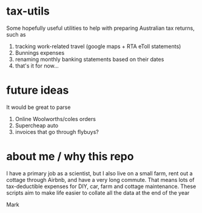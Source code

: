 # tax-utils
Some hopefully useful utilities to help with preparing Australian tax returns, such as 
1. tracking work-related travel (google maps + RTA eToll statements)
2. Bunnings expenses
3. renaming monthly banking statements based on their dates
4. that's it for now...

# future ideas
It would be great to parse
1. Online Woolworths/coles orders
2. Supercheap auto
3. invoices that go through flybuys?

# about me / why this repo
I have a primary job as a scientist, but I also live on a small farm, rent out a cottage through Airbnb, and have a very long commute. That means lots of tax-deductible expenses for DIY, car, farm and cottage maintenance. These scripts aim to make life easier to collate all the data at the end of the year

Mark
